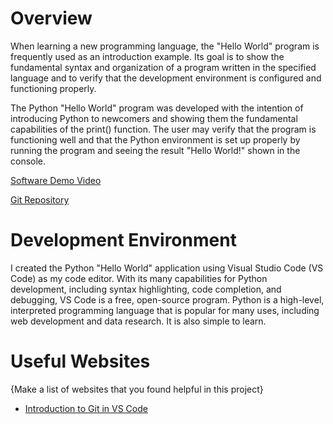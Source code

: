 # Overview

When learning a new programming language, the "Hello World" program is frequently used as an introduction example. Its goal is to show the fundamental syntax and organization of a program written in the specified language and to verify that the development environment is configured and functioning properly.

The Python "Hello World" program was developed with the intention of introducing Python to newcomers and showing them the fundamental capabilities of the print() function. The user may verify that the program is functioning well and that the Python environment is set up properly by running the program and seeing the result "Hello World!" shown in the console.

[Software Demo Video](http://youtube.link.goes.here)

[Git Repository](https://github.com/mcleanlu/LukeM-HelloWorld)

# Development Environment

I created the Python "Hello World" application using Visual Studio Code (VS Code) as my code editor. With its many capabilities for Python development, including syntax highlighting, code completion, and debugging, VS Code is a free, open-source program. Python is a high-level, interpreted programming language that is popular for many uses, including web development and data research. It is also simple to learn.

# Useful Websites

{Make a list of websites that you found helpful in this project}
* [Introduction to Git in VS Code](https://code.visualstudio.com/docs/sourcecontrol/intro-to-git)
#

